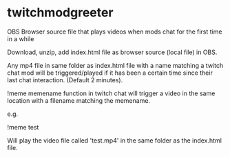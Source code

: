# twitchmodgreeter
OBS Browser source file that plays videos when mods chat for the first time in a while

Download, unzip, add index.html file as browser source (local file) in OBS.

Any mp4 file in same folder as index.html file with a name matching a twitch chat mod will be triggered/played if it has been a certain time since their last chat interaction. (Default 2 minutes).

!meme memename function in twitch chat will trigger a video in the same location with a filename matching the memename.

e.g. 

!meme test

Will play the video file called 'test.mp4' in the same folder as the index.html file.
